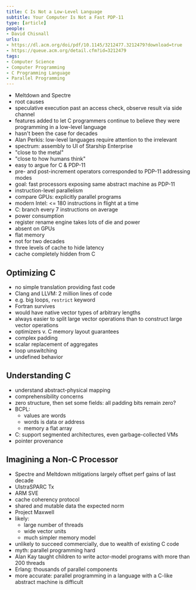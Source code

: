 ```yaml
---
title: C Is Not a Low-Level Language
subtitle: Your Computer Is Not a Fast PDP-11
type: [article]
people:
- David Chisnall
urls:
- https://dl.acm.org/doi/pdf/10.1145/3212477.3212479?download=true
- https://queue.acm.org/detail.cfm?id=3212479
tags:
- Computer Science
- Computer Programming
- C Programming Language
- Parallel Programming
---
```


- Meltdown and Spectre
- root causes
- speculative execution past an access check, observe result via side channel
- features added to let C programmers continue to believe they were programming in a low-level language
- hasn't been the case for decades
- Alan Perkis: low-level languages require attention to the irrelevant
- spectrum: assembly to UI of Starship Enterprise
- "close to the metal"
- "close to how humans think"
- easy to argue for C & PDP-11
- pre- and post-increment operators corresponded to PDP-11 addressing modes
- goal: fast processors exposing same abstract machine as PDP-11
- instruction-level parallelism
- compare GPUs: explicitly parallel programs
- modern Intel: <= 180 instructions in flight at a time
- C: branch every 7 instructions on average
- power consumption
- register rename engine takes lots of die and power
- absent on GPUs
- flat memory
- not for two decades
- three levels of cache to hide latency
- cache completely hidden from C

## Optimizing C
- no simple translation providing fast code
- Clang and LLVM: 2 million lines of code
- e.g. big loops, `restrict` keyword
- Fortran survives
- would have native vector types of arbitrary lengths
- always easier to split large vector operations than to construct large vector operations
- optimizers v. C memory layout guarantees
- complex padding
- scalar replacement of aggregates
- loop unswitching
- undefined behavior

## Understanding C
- understand abstract-physical mapping
- comprehensibility concerns
- zero structure, then set some fields: all padding bits remain zero?
- BCPL:
  - values are words
  - words is data or address
  - memory a flat array
- C: support segmented architectures, even garbage-collected VMs
- pointer provenance

## Imagining a Non-C Processor
- Spectre and Meltdown mitigations largely offset perf gains of last decade
- UlstraSPARC Tx
- ARM SVE
- cache coherency protocol
- shared and mutable data the expected norm
- Project Maxwell
- likely:
  - large number of threads
  - wide vector units
  - much simpler memory model
- unlikely to succeed commercially, due to wealth of existing C code
- myth: parallel programming hard
- Alan Kay taught children to write actor-model programs with more than 200 threads
- Erlang: thousands of parallel components
- more accurate: parallel programming in a language with a C-like abstract machine is difficult
